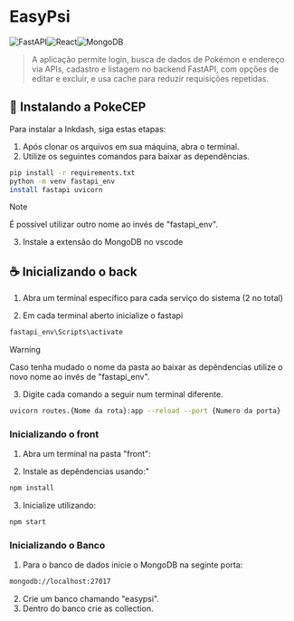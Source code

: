 # EasyPsi 
![FastAPI](https://img.shields.io/badge/FastAPI-005571?style=for-the-badge&logo=fastapi)![React](https://img.shields.io/badge/react-%2320232a.svg?style=for-the-badge&logo=react&logoColor=%2361DAFB)![MongoDB](https://img.shields.io/badge/MongoDB-%234ea94b.svg?style=for-the-badge&logo=mongodb&logoColor=white)
> A aplicação permite login, busca de dados de Pokémon e endereço via APIs, cadastro e listagem no backend FastAPI, com opções de editar e excluir, e usa cache para reduzir requisições repetidas.

## 🚀 Instalando a PokeCEP

Para instalar a Inkdash, siga estas etapas:

1. Após clonar os arquivos em sua máquina, abra o terminal.
2. Utilize os seguintes comandos para baixar as dependências.

```bash
pip install -r requirements.txt
python -m venv fastapi_env
install fastapi uvicorn
```
> [!NOTE]
> É possível utilizar outro nome ao invés de "fastapi_env".

3. Instale a extensão do MongoDB no vscode

## ☕ Inicializando o back

1. Abra um terminal específico para cada serviço do sistema (2 no total)

2. Em cada terminal aberto inicialize o fastapi

```bash
fastapi_env\Scripts\activate
```
> [!WARNING]
> Caso tenha mudado o nome da pasta ao baixar as depêndencias utilize o novo nome ao invés de "fastapi_env".

3. Digite cada comando a seguir num terminal diferente.

```bash
uvicorn routes.{Nome da rota}:app --reload --port {Numero da porta}

```

### Inicializando o front

1. Abra um terminal na pasta "front":

2. Instale as depêndencias usando:"

```bash
npm install
```

3. Inicialize utilizando:
```bash
npm start
```

### Inicializando o Banco

1. Para o banco de dados inicie o MongoDB na seginte porta:

```bash
mongodb://localhost:27017
```
2. Crie um banco chamando "easypsi".
3. Dentro do banco crie as collection.

